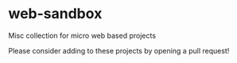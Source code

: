 # web-sandbox
Misc collection for micro web based projects

Please consider adding to these projects by opening a pull request!
